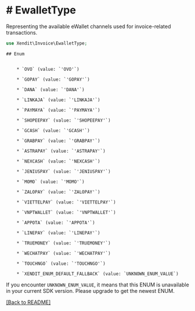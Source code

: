 # # EwalletType
Representing the available eWallet channels used for invoice-related transactions.

```php
use Xendit\Invoice\EwalletType;
```


    ## Enum

    
        * `OVO` (value: `'OVO'`)
    
        * `GOPAY` (value: `'GOPAY'`)
    
        * `DANA` (value: `'DANA'`)
    
        * `LINKAJA` (value: `'LINKAJA'`)
    
        * `PAYMAYA` (value: `'PAYMAYA'`)
    
        * `SHOPEEPAY` (value: `'SHOPEEPAY'`)
    
        * `GCASH` (value: `'GCASH'`)
    
        * `GRABPAY` (value: `'GRABPAY'`)
    
        * `ASTRAPAY` (value: `'ASTRAPAY'`)
    
        * `NEXCASH` (value: `'NEXCASH'`)
    
        * `JENIUSPAY` (value: `'JENIUSPAY'`)
    
        * `MOMO` (value: `'MOMO'`)
    
        * `ZALOPAY` (value: `'ZALOPAY'`)
    
        * `VIETTELPAY` (value: `'VIETTELPAY'`)
    
        * `VNPTWALLET` (value: `'VNPTWALLET'`)
    
        * `APPOTA` (value: `'APPOTA'`)
    
        * `LINEPAY` (value: `'LINEPAY'`)
    
        * `TRUEMONEY` (value: `'TRUEMONEY'`)
    
        * `WECHATPAY` (value: `'WECHATPAY'`)
    
        * `TOUCHNGO` (value: `'TOUCHNGO'`)
    
        * `XENDIT_ENUM_DEFAULT_FALLBACK` (value: `UNKNOWN_ENUM_VALUE`)

If you encounter `UNKNOWN_ENUM_VALUE`, it means that this ENUM is unavailable in your current SDK version. Please upgrade to get the newest ENUM.

[[Back to README]](../../README.md)
